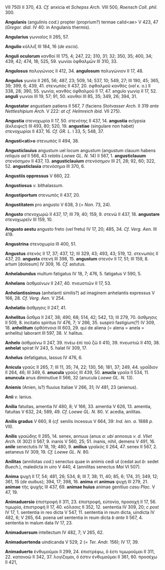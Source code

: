 VII 750) II 370, 43. *Cf.* anxicia et *Schepss Arch.* VIII 500, *Roensch
Coll. phil.* 300.

**Angulanis** (angulinis *cod.*) propter (proprium?) termae calid\<ae\>
V 423, 47 (*Gregor. dial.* IV 40: in Angulanis thermis).

**Angularius** γωνιαῖος II 265, 57.

**Angulio** κόλλιξ III 184, 16 (*de escis*).

**Anguli oculorum** κανθοί III 175, 4; 247, 22; 310, 31; 32; 350, 35;
400, 34; 439, 42; 474, 18; 525, 59. γωνίαι ὀφθαλμῶν III 310, 33.

**Angulosus** πολυγώνιος II 412, 34. **angulosum** πολυγώνιον II 17, 48.

**Angulus** γωνία II 265, 56; 487, 23; 509, 14; 537, 10; 549, 27; III
190, 45; 365, 39; 399, 6; 439, 41. στενωπός II 437, 20. ὀφθαλμοῦ κανθός
(*vel* κ. o.) II 338, 28; 390, 55. γωνία, κανθὸς ὀφθαλμοῦ II 17, 47.
angulo γωνίᾳ II 17, 52. **anguli** γωνίαι III 19, 57; 91, 50. κανθοί III
85, 35; 349, 26; 394, 31.

**Angustator** angustiam patiens II 567, 7 (faciens *Stotvasser Arch.*
II 319 *ante Nettleshipium Arch.* V 222: *at cf. Helmreich ibid.* VII
275).

**Angustia** στενοχωρία II 17, 50. στενότης II 437, 14. **angustia**
eclypsia (ἔκλειψις!) III 493, 80; 520, 19. **angustiae** (singulare non
habet) στενοχωρίαι II 437, 16. *Cf. GR. L.* I 33, 5; 548, 37.

**Angusti\<ati\>o** στενωπός II 494, 38.

**Angusticlauius** angustum uel locum angustum (angustum clauum habens
*reliquis ad* II 566, 43 *relatis Loewe GL. N.* 14) II 567, 1.
**angusticlauum** στενόσημον II 437, 13. **angusticlauium** στενόσημον
III 21, 28; 92, 60; 322, 52. **angusticlauia** στενόσημα III 370, 6.

**Angustiis oppressus** V 660, 22.

**Angustiosus** *v.* bithalassum.

**Angustiportum** στενωπός II 437, 20.

**Angustitatem** pro angusto V 638, 3 (*= Non.* 73, 24).

**Angusto** στενοχωρῶ II 437, 17; III 79, 40; 159, 9. στενῶ II 437, 18.
**angustare** στενοχωρεῖν III 159, 10.

**Angusto aestu** angusto freto (*vel* fretu) IV 17, 20; 485, 34. *Cf.
Verg. Aen.* III 419.

**Angustrina** στενοχωρία III 400, 51.

**Angustus** στενός II 17, 37; 437, 12; III 329, 43; 493, 43; 519, 12.
στενωπός II 437, 20. **angusta** στενή III 398, 15. **angustum** στενόν
II 17, 51; III 159, 8. artum [dolosum] IV 309, 16. *Cf.* astutus.

**Anhelabundus** multum fatigatus IV 18, 7; 476, 5. fatigatus V 590, 5.

**Anhelans** ἀσθμαίνων II 247, 40. πνευστιῶν II 17, 53.

**Anhelantissimus** (anhelanti similis?) ad imaginem anhelantis
expressus V 166, 28. *Cf. Verg. Aen.* V 254.

**Anhelatio** ἄσθμησις II 247, 41.

**Anhelitus** ἆσθμα II 247, 38; 490, 68; 514, 42; 542, 13; III 279, 70.
ἄσθμησις II 509, 8. incitatio spiritus IV 476, 7; V 266, 35. suspirii
fastigium(?) IV 309, 18. **anhelitum** ὀρθόπνοια III 603, 29. qui de
aliena (= alena = anela = anhelitu) laborant III 597, 38. *V.* halitus.

**Anhelo** ἀσθμαίνω II 247, 39. πνέω ἐπὶ τοῦ ζῶ II 410, 39. πνευστιῶ II
410, 38. **anhelat** spirat IV 243, 5. halat IV 309, 17.

**Anhelus** defatigatus, lassus IV 476, 6.

**Anicula** γραῦς II 265, 7; III 11, 35; 74, 22; 130, 56; 181, 37; 249,
44. γραΐδιον II 264, 46; III 349, 6. **anucula** γραῦς III 439, 50.
**anucla** γραῖα II 534, 11. **anuncula** anus diminutiue II 566, 32
(anucula *Loewe GL. N.* 13).

**Anienis** (Anien, is?) fluuius Italiae V 266, 31; IV 481, 23
(anienus).

**Anii** *v.* lanius.

**Anilia** fatuitas, amentia IV 480, 8; V 166, 33. amentia V 626, 13.
amentia, fatuitas V 632, 24; 589, 49. *Cf. Loewe GL. N.* 80. *V.*
acedia, anilitas.

**Anilis gradus** V 660, 8 (*cf.* senilis incessus V 664, 39: *Ind. Ien.
a.* 1888 *p.* VII).

**Anilis** γραώδης II 265, 14. senex, annuus (anus *a: ubi* annosus *v.
d. Vliet Arch.* IX 302) II 567, 9. inanis V 560, 25; 51. inanis, nihil,
demens V 491, 16. **anile** senectutis IV 18, 19; 480, 9. **anilius**
γραϊκός II 264, 47. senex II 567, 2. aetaneus IV 309, 19. *Cf. Loewe GL.
N.* 80.

**Anilitas** (annilotas *cod.*) senectus quae in animis cedi ut (cedat
aut *b*: sedet *Buech.*), maledicta in uiro V 440, 4 (annilitas
senectus *Mai* VI 507).

**Anima** ψυχή II 17, 54; 481, 26; 534, 8; III 7, 38; 11, 40; 85, 6;
174, 31; 349, 12; 361, 15 (*de auibus*); 394, 17; 398, 16. **anima** et
**animus** ψυχή III 279, 21. **animae** τῆς ψυχῆς III 437, 69. **animae
huius** animae genitiuo *casu Plac.* V 47, 19.

**Animaduersio** ἐπιστροφή II 311, 23. ἐπιστροφή, εὐτονία, προσοχή II
17, 56. τιμωρία, ἐπιστροφή II 17, 40. κόλασις II 352, 12. sententia IV
309, 20; *c post* IV 17, 1. sententia in reo dicta V 547, 11. sententia
in reum dicta, uindicta IV 482, 6; V 265, 64. poena uel sententia in
reum dicta *b ante* II 567, 4. sententia in malum data IV 17, 23.

**Animaduersum** intellectum IV 482, 7; V 265, 62.

**Animaduertenda** uindicanda V 529, 2 (= *Ter. Andr.* 156); IV 17,
39.

**Animaduerto** ἐνθυμοῦμαι II 299, 24. ἐπιστρέφω, ὅ ἐστι τιμωροῦμαι II
311, 22. κατανοῶ II 342, 37. λογίζομαι, ὅ ἐστιν ἐνθυμοῦμαι II 361, 60.
προσέχω II 421,

